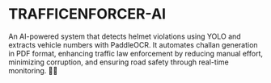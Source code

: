 # TRAFFICENFORCER-AI
An AI-powered system that detects helmet violations using YOLO and extracts vehicle numbers with PaddleOCR. It automates challan generation in PDF format, enhancing traffic law enforcement by reducing manual effort, minimizing corruption, and ensuring road safety through real-time monitoring. 🚦📸

